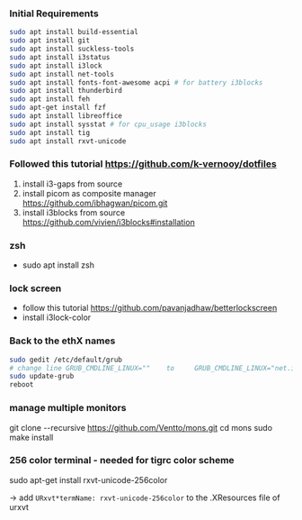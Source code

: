 ### Initial Requirements

```bash
sudo apt install build-essential
sudo apt install git
sudo apt install suckless-tools
sudo apt install i3status
sudo apt install i3lock
sudo apt install net-tools
sudo apt install fonts-font-awesome acpi # for battery i3blocks
sudo apt install thunderbird
sudo apt install feh
sudo apt-get install fzf
sudo apt install libreoffice
sudo apt install sysstat # for cpu_usage i3blocks
sudo apt install tig
sudo apt install rxvt-unicode
```

### Followed this tutorial https://github.com/k-vernooy/dotfiles
1. install i3-gaps from source
2. install picom as composite manager https://github.com/ibhagwan/picom.git
3. install i3blocks from source https://github.com/vivien/i3blocks#installation


### zsh

- sudo apt install zsh

### lock screen
- follow this tutorial https://github.com/pavanjadhaw/betterlockscreen 
- install i3lock-color


### Back to the ethX names

```bash
sudo gedit /etc/default/grub
# change line GRUB_CMDLINE_LINUX=""    to     GRUB_CMDLINE_LINUX="net.ifnames=0 biosdevname=0" 
sudo update-grub
reboot
```

### manage multiple monitors
git clone --recursive https://github.com/Ventto/mons.git
cd mons
sudo make install

### 256 color terminal - needed for tigrc color scheme
sudo apt-get install rxvt-unicode-256color

-> add `URxvt*termName: rxvt-unicode-256color` to the .XResources file of urxvt